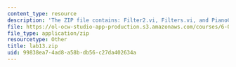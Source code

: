```yaml
---
content_type: resource
description: 'The ZIP file contains: Filter2.vi, Filters.vi, and PianoC.wav.'
file: https://ol-ocw-studio-app-production.s3.amazonaws.com/courses/6-071j-introduction-to-electronics-signals-and-measurement-spring-2006/99838ea74ad8a58bdb56c27da402634a_lab13.zip
file_type: application/zip
resourcetype: Other
title: lab13.zip
uid: 99838ea7-4ad8-a58b-db56-c27da402634a
---
```

